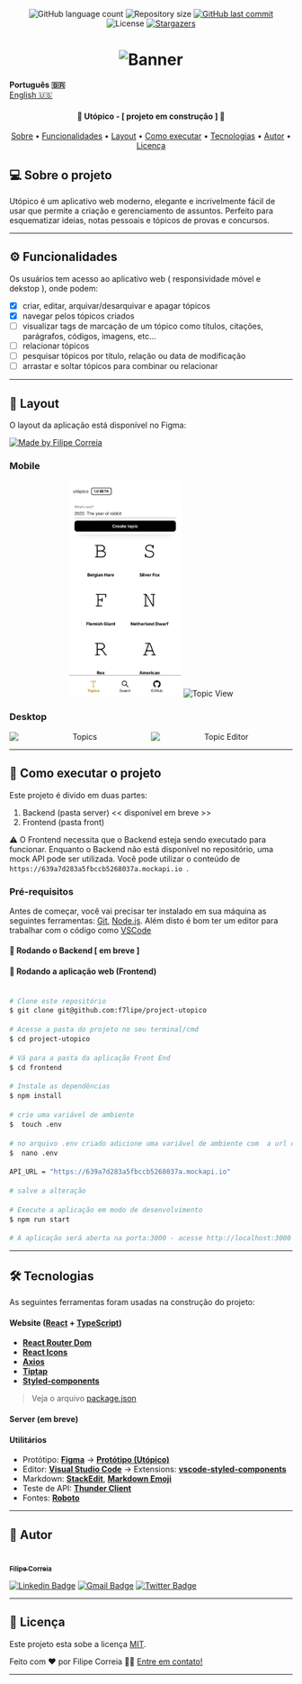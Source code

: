 
<p align="center">
  <img alt="GitHub language count" src="https://img.shields.io/github/languages/count/f7lipe/project-utopico?color=%2304D361">

  <img alt="Repository size" src="https://img.shields.io/github/repo-size/f7lipe/project-utopico">
  
  <a href="https://github.com/f7lipe/project-utopico/commits/master">
    <img alt="GitHub last commit" src="https://img.shields.io/github/last-commit/f7lipe/project-utopico">
  </a>
    
   <img alt="License" src="https://img.shields.io/badge/license-MIT-brightgreen">
   <a href="https://github.com/tgmarinho/f7lipe/project-utopico/stargazers">
    <img alt="Stargazers" src="https://img.shields.io/github/stars/f7lipe/project-utopico?style=social">
  </a> 
</p>
<h1 align="center">
    <img alt="Banner" title="#Banner" src="./assets/banner.png" />
</h1>

<strong>Português 🇧🇷</strong>
<br>
[English 🇺🇸](./README-en.md) 

<h4 align="center"> 
	🚧 Utópico - [ projeto em construção ] 🚧
</h4>

<p align="center">
 <a href="#-sobre-o-projeto">Sobre</a> •
 <a href="#-funcionalidades">Funcionalidades</a> •
 <a href="#-layout">Layout</a> • 
 <a href="#-como-executar-o-projeto">Como executar</a> • 
 <a href="#-tecnologias">Tecnologias</a> • 
 <a href="#-autor">Autor</a> • 
 <a href="#user-content--licença">Licença</a>
</p>


## 💻 Sobre o projeto

Utópico é um aplicativo web moderno, elegante e incrivelmente fácil de usar que permite a criação e gerenciamento de assuntos. Perfeito para esquematizar ideias, notas pessoais e tópicos de provas e concursos. 

---

## ⚙️ Funcionalidades

   Os usuários tem acesso ao aplicativo web ( responsividade móvel e dekstop ), onde podem:
  - [x] criar, editar, arquivar/desarquivar e apagar tópicos 
  - [x] navegar pelos tópicos criados 
  - [ ] visualizar tags de marcação de um tópico como títulos, citações, parágrafos, códigos, imagens, etc...
  - [ ] relacionar tópicos
  - [ ] pesquisar tópicos por título, relação ou data de modificação 
  - [ ] arrastar e soltar tópicos para combinar ou relacionar 

---

## 🎨 Layout

O layout da aplicação está disponível no Figma:

<a href="https://www.figma.com/file/1SxgOMojOB2zYT0Mdk28lB/Ecoleta?node-id=136%3A546">
  <img alt="Made by Filipe Correia" src="https://img.shields.io/badge/Acessar%20Layout%20-Figma-%2304D361">
</a>


### Mobile

<p align="center">
  <img alt="Topics" title="#Topics" src="./assets/topics-mobile.png" width="200px">

  <img alt="Topic View" title="#TopicView" src="./assets/topic-view-mobile.svg" width="200px">
</p>

### Desktop

<p align="center" style="display: flex; align-items: flex-start; justify-content: center;">
  <img alt="Topics" title="#Topics" src="./assets/topics.svg" width="400px">

  <img alt="Topic Editor" title="#TopicEditor" src="./assets/topic-editor.svg" width="400px">
</p>

---

## 🚀 Como executar o projeto

Este projeto é divido em duas partes:
1. Backend (pasta server) << disponível em breve >>
2. Frontend (pasta front)

⚠️ O Frontend necessita que o Backend esteja sendo executado para funcionar. Enquanto o Backend não está disponível no repositório, uma mock API pode ser utilizada. Você pode utilizar o conteúdo de ``` https://639a7d283a5fbccb5268037a.mockapi.io  ```. 

### Pré-requisitos

Antes de começar, você vai precisar ter instalado em sua máquina as seguintes ferramentas:
[Git](https://git-scm.com), [Node.js](https://nodejs.org/en/). 
Além disto é bom ter um editor para trabalhar com o código como [VSCode](https://code.visualstudio.com/)

#### 🎲 Rodando o Backend [ em breve ]


#### 🧭 Rodando a aplicação web (Frontend)

```bash

# Clone este repositório
$ git clone git@github.com:f7lipe/project-utopico

# Acesse a pasta do projeto no seu terminal/cmd
$ cd project-utopico

# Vá para a pasta da aplicação Front End
$ cd frontend

# Instale as dependências
$ npm install

# crie uma variável de ambiente
$  touch .env 

# no arquivo .env criado adicione uma variável de ambiente com  a url da API 
$  nano .env 

API_URL = "https://639a7d283a5fbccb5268037a.mockapi.io"

# salve a alteração

# Execute a aplicação em modo de desenvolvimento
$ npm run start

# A aplicação será aberta na porta:3000 - acesse http://localhost:3000

```

---

## 🛠 Tecnologias

As seguintes ferramentas foram usadas na construção do projeto:

#### **Website**  ([React](https://reactjs.org/)  +  [TypeScript](https://www.typescriptlang.org/))

-   **[React Router Dom](https://github.com/ReactTraining/react-router/tree/master/packages/react-router-dom)**
-   **[React Icons](https://react-icons.github.io/react-icons/)**
-   **[Axios](https://github.com/axios/axios)**
-   **[Tiptap](https://tiptap.dev)**
-   **[Styled-components](https://styled-components.com/)**

> Veja o arquivo  [package.json](https://github.com/f7lipe/project-utopico/blob/master/front/package.json)

####  **Server (em breve)**  


#### [](https://github.com/tgmarinho/Ecoleta#utilit%C3%A1rios)**Utilitários**

-   Protótipo:  **[Figma](https://www.figma.com/)**  →  **[Protótipo (Utópico)](https://www.figma.com/file/afIgOzHkQDdTvsEokD2lbV/Project-Ut%C3%B3pico?node-id=0%3A1&t=xVvOkXc2JO8UWHuw-1)**
-   Editor:  **[Visual Studio Code](https://code.visualstudio.com/)**  → Extensions:  **[vscode-styled-components](https://marketplace.visualstudio.com/items?itemName=styled-components.vscode-styled-components)**
-   Markdown:  **[StackEdit](https://stackedit.io/)**,  **[Markdown Emoji](https://gist.github.com/rxaviers/7360908)**
-   Teste de API:  **[Thunder Client](https://marketplace.visualstudio.com/items?itemName=rangav.vscode-thunder-client)**
-   Fontes: **[Roboto](https://fonts.google.com/specimen/Roboto)**
---



## 🦸 Autor

<a href="https://github.com/f7lipe">
 <img style="border-radius: 50%;" src="https://avatars.githubusercontent.com/u/16584058?v=4" width="100px;" alt=""/>
 <br />
 <sub><b>Filipe Correia</b></sub></a>
 <br />

[![Linkedin Badge](https://img.shields.io/badge/-Filipe-blue?style=flat-square&logo=Linkedin&logoColor=white&link=https://www.linkedin.com/in/f7lipe/)](https://www.linkedin.com/in/f7lipe/) 
[![Gmail Badge](https://img.shields.io/badge/-email-c14438?style=flat-square&logo=Gmail&logoColor=white&link=mailto:filipe.rcs@icloud.com)](mailto:filipe.rcs@icloud.com)
[![Twitter Badge](https://img.shields.io/badge/-@f7lipe-1ca0f1?style=flat-square&labelColor=1ca0f1&logo=twitter&logoColor=white&link=https://twitter.com/f7lipe)](https://twitter.com/f7lipe) 

---

## 📝 Licença

Este projeto esta sobe a licença [MIT](./LICENSE).

Feito com ❤️ por Filipe Correia 👋🏽 [Entre em contato!](https://www.linkedin.com/in/f7lipe/)

---
